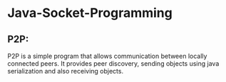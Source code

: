 # Java-Socket-Programming

<h2>P2P:</h2>
P2P is a simple program that allows communication between locally connected peers. It provides peer discovery, sending objects using java serialization and also receiving objects.
